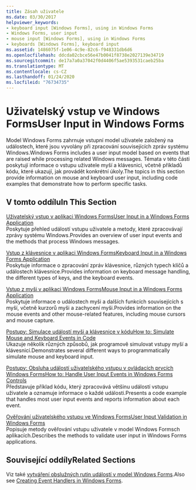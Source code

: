 ```yaml
---
title: Zásah uživatele
ms.date: 03/30/2017
helpviewer_keywords:
- keyboard input [Windows Forms], using in Windows Forms
- Windows Forms, user input
- mouse input [Windows Forms], using in Windows Forms
- keyboards [Windows Forms], keyboard input
ms.assetid: 1486075f-1e06-4c9e-82c6-f948331db6d6
ms.openlocfilehash: ddcda02cbce56e47b0041f8738e2027139e34719
ms.sourcegitcommit: de17a7a0a37042f0d4406f5ae5393531caeb25ba
ms.translationtype: MT
ms.contentlocale: cs-CZ
ms.lasthandoff: 01/24/2020
ms.locfileid: "76734735"
---
```

# <a name="user-input-in-windows-forms"></a><span data-ttu-id="ed104-102">Uživatelský vstup ve Windows Forms</span><span class="sxs-lookup"><span data-stu-id="ed104-102">User Input in Windows Forms</span></span>
<span data-ttu-id="ed104-103">Model Windows Forms zahrnuje vstupní model uživatele založený na událostech, které jsou vyvolány při zpracování souvisejících zpráv systému Windows.</span><span class="sxs-lookup"><span data-stu-id="ed104-103">Windows Forms includes a user input model based on events that are raised while processing related Windows messages.</span></span> <span data-ttu-id="ed104-104">Témata v této části poskytují informace o vstupu uživatele myší a klávesnici, včetně příkladů kódu, které ukazují, jak provádět konkrétní úkoly.</span><span class="sxs-lookup"><span data-stu-id="ed104-104">The topics in this section provide information on mouse and keyboard user input, including code examples that demonstrate how to perform specific tasks.</span></span>  
  
## <a name="in-this-section"></a><span data-ttu-id="ed104-105">V tomto oddílu</span><span class="sxs-lookup"><span data-stu-id="ed104-105">In This Section</span></span>  
 [<span data-ttu-id="ed104-106">Uživatelský vstup v aplikaci Windows Forms</span><span class="sxs-lookup"><span data-stu-id="ed104-106">User Input in a Windows Forms Application</span></span>](user-input-in-a-windows-forms-application.md)  
 <span data-ttu-id="ed104-107">Poskytuje přehled událostí vstupu uživatele a metody, které zpracovávají zprávy systému Windows.</span><span class="sxs-lookup"><span data-stu-id="ed104-107">Provides an overview of user input events and the methods that process Windows messages.</span></span>  
  
 [<span data-ttu-id="ed104-108">Vstup z klávesnice v aplikaci Windows Forms</span><span class="sxs-lookup"><span data-stu-id="ed104-108">Keyboard Input in a Windows Forms Application</span></span>](keyboard-input-in-a-windows-forms-application.md)  
 <span data-ttu-id="ed104-109">Poskytuje informace o zpracování zpráv klávesnice, různých typech klíčů a událostech klávesnice.</span><span class="sxs-lookup"><span data-stu-id="ed104-109">Provides information on keyboard message handling, the different types of keys, and the keyboard events.</span></span>  
  
 [<span data-ttu-id="ed104-110">Vstup z myši v aplikaci Windows Forms</span><span class="sxs-lookup"><span data-stu-id="ed104-110">Mouse Input in a Windows Forms Application</span></span>](mouse-input-in-a-windows-forms-application.md)  
 <span data-ttu-id="ed104-111">Poskytuje informace o událostech myši a dalších funkcích souvisejících s myší, včetně kurzorů myši a zachycení myši.</span><span class="sxs-lookup"><span data-stu-id="ed104-111">Provides information on the mouse events and other mouse-related features, including mouse cursors and mouse capture.</span></span>  
  
 [<span data-ttu-id="ed104-112">Postupy: Simulace událostí myši a klávesnice v kódu</span><span class="sxs-lookup"><span data-stu-id="ed104-112">How to: Simulate Mouse and Keyboard Events in Code</span></span>](how-to-simulate-mouse-and-keyboard-events-in-code.md)  
 <span data-ttu-id="ed104-113">Ukazuje několik různých způsobů, jak programově simulovat vstupy myší a klávesnicí.</span><span class="sxs-lookup"><span data-stu-id="ed104-113">Demonstrates several different ways to programmatically simulate mouse and keyboard input.</span></span>  
  
 [<span data-ttu-id="ed104-114">Postupy: Obsluha událostí uživatelského vstupu v ovládacích prvcích Windows Forms</span><span class="sxs-lookup"><span data-stu-id="ed104-114">How to: Handle User Input Events in Windows Forms Controls</span></span>](how-to-handle-user-input-events-in-windows-forms-controls.md)  
 <span data-ttu-id="ed104-115">Představuje příklad kódu, který zpracovává většinu událostí vstupu uživatele a oznamuje informace o každé události.</span><span class="sxs-lookup"><span data-stu-id="ed104-115">Presents a code example that handles most user input events and reports information about each event.</span></span>  
  
 [<span data-ttu-id="ed104-116">Ověřování uživatelského vstupu ve Windows Forms</span><span class="sxs-lookup"><span data-stu-id="ed104-116">User Input Validation in Windows Forms</span></span>](user-input-validation-in-windows-forms.md)  
 <span data-ttu-id="ed104-117">Popisuje metody ověřování vstupu uživatele v model Windows Formsch aplikacích.</span><span class="sxs-lookup"><span data-stu-id="ed104-117">Describes the methods to validate user input in Windows Forms applications.</span></span>  
  
## <a name="related-sections"></a><span data-ttu-id="ed104-118">Související oddíly</span><span class="sxs-lookup"><span data-stu-id="ed104-118">Related Sections</span></span>  
 <span data-ttu-id="ed104-119">Viz také [vytváření obslužných rutin událostí v model Windows Forms](creating-event-handlers-in-windows-forms.md).</span><span class="sxs-lookup"><span data-stu-id="ed104-119">Also see [Creating Event Handlers in Windows Forms](creating-event-handlers-in-windows-forms.md).</span></span>
